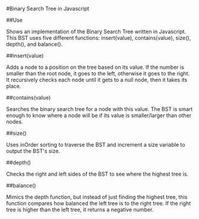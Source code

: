 #Binary Search Tree in Javascript

##Use

Shows an implementation of the Binary Search Tree written in Javascript. This BST uses five different functions: insert(value), contains(value), size(), depth(), and balance(). 

##insert(value)

Adds a node to a position on the tree based on its value. If the number is smaller than the root node, it goes to the left, otherwise it goes to the right. It recursively checks each node until it gets to a null node, then it takes its place.

##contains(value)

Searches the binary search tree for a node with this value. The BST is smart enough to know where a node will be if its value is smaller/larger than other nodes.

##size()
 
Uses inOrder sorting to traverse the BST and increment a size variable to output the BST's size.

##depth()

Checks the right and left sides of the BST to see where the highest tree is.

##balance()

Mimics the depth function, but instead of just finding the highest tree, this function compares how balanced the left tree is to the right tree. If the right tree is higher than the left tree, it returns a negative number.